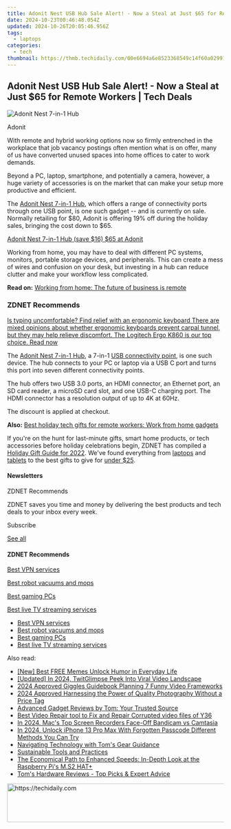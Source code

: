 ```yaml
---
title: Adonit Nest USB Hub Sale Alert! - Now a Steal at Just $65 for Remote Workers | Tech Deals
date: 2024-10-23T00:46:48.054Z
updated: 2024-10-26T20:05:46.956Z
tags:
  - laptops
categories:
  - tech
thumbnail: https://thmb.techidaily.com/00e6694a6e8523368549c14f60a0299171aaa265941fbab1955d445021800a72.jpg
---
```


## Adonit Nest USB Hub Sale Alert! - Now a Steal at Just $65 for Remote Workers | Tech Deals

![Adonit Nest 7-in-1 Hub](https://www.zdnet.com/a/img/resize/970a3954bb08a557247500fb1001919db0fde453/2022/12/07/62c41a25-24ad-4a51-925f-14da92f1c07d/12.jpg?auto=webp&width=1280)

Adonit

With remote and hybrid working options now so firmly entrenched in the workplace that job vacancy postings often mention what is on offer, many of us have converted unused spaces into home offices to cater to work demands. 

Beyond a PC, laptop, smartphone, and potentially a camera, however, a huge variety of accessories is on the market that can make your setup more productive and efficient. 

The [Adonit Nest 7-in-1 Hub](https://www.adonit.net/Nest-7-in-1-hub/), which offers a range of connectivity ports through one USB point, is one such gadget -- and is currently on sale. Normally retailing for $80, Adonit is offering 19% off during the holiday sales, bringing the cost down to $65\. 

[Adonit Nest 7-in-1 Hub (save $16) $65 at Adonit](https://www.adonit.net/Nest-7-in-1-hub/)

Working from home, you may have to deal with different PC systems, monitors, portable storage devices, and peripherals. This can create a mess of wires and confusion on your desk, but investing in a hub can reduce clutter and make your workflow less complicated. 

**Read on:** [Working from home: The future of business is remote](https://www.zdnet.com/topic/working-from-home-the-future-of-business-is-remote/) 

### **ZDNET** Recommends

[Is typing uncomfortable? Find relief with an ergonomic keyboard There are mixed opinions about whether ergonomic keyboards prevent carpal tunnel, but they may help relieve discomfort. The Logitech Ergo K860 is our top choice.  Read now](https://www.zdnet.com/article/best-ergonomic-keyboard/)

The [Adonit Nest 7-in-1 Hub](https://www.adonit.net/Nest-7-in-1-hub/), a 7-in-1 [USB connectivity point](https://www.zdnet.com/article/best-usb-hub/), is one such device. The hub connects to your PC or laptop via a USB C port and turns this port into seven different connectivity points. 

The hub offers two USB 3.0 ports, an HDMI connector, an Ethernet port, an SD card reader, a microSD card slot, and one USB-C charging port. The HDMI connector has a resolution output of up to 4K at 60Hz.

The discount is applied at checkout.

**Also:** [Best holiday tech gifts for remote workers: Work from home gadgets](https://www.zdnet.com/home-and-office/smart-office/best-tech-gifts-for-remote-workers/)

If you're on the hunt for last-minute gifts, smart home products, or tech accessories before holiday celebrations begin, ZDNET has compiled a [Holiday Gift Guide for 2022](https://www.zdnet.com/collection/holiday-gift-guide/). We've found everything from [laptops](https://www.zdnet.com/article/laptop-gift-guide/) and [tablets](https://www.zdnet.com/article/tablet-gift-guide/) to the best gifts to give for [under $25](https://www.zdnet.com/home-and-office/gifts-under-25/).

#### Newsletters

ZDNET Recommends

ZDNET saves you time and money by delivering the best products and tech deals to your inbox every week.

 Subscribe

[See all](https://www.zdnet.com/newsletters/)

#### **ZDNET** Recommends

[Best VPN services](https://www.zdnet.com/article/best-vpn/ "Best VPN services")

[Best robot vacuums and mops](https://www.zdnet.com/article/best-robot-vacuum-mop/ "Best robot vacuums and mops")

[Best gaming PCs](https://www.zdnet.com/article/best-gaming-pc/ "Best gaming PCs")

[Best live TV streaming services](https://www.zdnet.com/article/best-live-tv-streaming-service/ "Best live TV streaming services")

* [Best VPN services](https://www.zdnet.com/article/best-vpn/ "Best VPN services")
* [Best robot vacuums and mops](https://www.zdnet.com/article/best-robot-vacuum-mop/ "Best robot vacuums and mops")
* [Best gaming PCs](https://www.zdnet.com/article/best-gaming-pc/ "Best gaming PCs")
* [Best live TV streaming services](https://www.zdnet.com/article/best-live-tv-streaming-service/ "Best live TV streaming services")

<ins class="adsbygoogle"
     style="display:block"
     data-ad-format="autorelaxed"
     data-ad-client="ca-pub-7571918770474297"
     data-ad-slot="1223367746"></ins>

<ins class="adsbygoogle"
     style="display:block"
     data-ad-client="ca-pub-7571918770474297"
     data-ad-slot="8358498916"
     data-ad-format="auto"
     data-full-width-responsive="true"></ins>

<span class="atpl-alsoreadstyle">Also read:</span>
<div><ul>
<li><a href="https://extra-hints.techidaily.com/new-best-free-memes-unlock-humor-in-everyday-life/"><u>[New] Best FREE Memes Unlock Humor in Everyday Life</u></a></li>
<li><a href="https://twitter-videos.techidaily.com/updated-in-2024-twitglimpse-peek-into-viral-video-landscape/"><u>[Updated] In 2024, TwitGlimpse Peek Into Viral Video Landscape</u></a></li>
<li><a href="https://youtube-stream.techidaily.com/2024-approved-giggles-guidebook-planning-7-funny-video-frameworks/"><u>2024 Approved Giggles Guidebook Planning 7 Funny Video Frameworks</u></a></li>
<li><a href="https://some-knowledge.techidaily.com/2024-approved-harnessing-the-power-of-quality-photography-without-a-price-tag/"><u>2024 Approved Harnessing the Power of Quality Photography Without a Price Tag</u></a></li>
<li><a href="https://hardware-reviews.techidaily.com/advanced-gadget-reviews-by-tom-your-trusted-source/"><u>Advanced Gadget Reviews by Tom: Your Trusted Source</u></a></li>
<li><a href="https://phone-solutions.techidaily.com/best-video-repair-tool-to-fix-and-repair-corrupted-video-files-of-y36-by-stellar-video-repair-mobile-video-repair/"><u>Best Video Repair tool to Fix and Repair Corrupted video files of Y36</u></a></li>
<li><a href="https://screen-sharing-recording.techidaily.com/in-2024-macs-top-screen-recorders-face-off-bandicam-vs-camtasia/"><u>In 2024, Mac's Top Screen Recorders Face-Off Bandicam vs Camtasia</u></a></li>
<li><a href="https://ios-unlock.techidaily.com/in-2024-unlock-iphone-13-pro-max-with-forgotten-passcode-different-methods-you-can-try-by-drfone-ios/"><u>In 2024, Unlock iPhone 13 Pro Max With Forgotten Passcode Different Methods You Can Try</u></a></li>
<li><a href="https://hardware-reviews.techidaily.com/navigating-technology-with-toms-gear-guidance/"><u>Navigating Technology with Tom's Gear Guidance</u></a></li>
<li><a href="https://hardware-reviews.techidaily.com/sustainable-tools-and-practices/"><u>Sustainable Tools and Practices</u></a></li>
<li><a href="https://hardware-reviews.techidaily.com/the-economical-path-to-enhanced-speeds-in-depth-look-at-the-raspberry-pis-ms2-hatplus/"><u>The Economical Path to Enhanced Speeds: In-Depth Look at the Raspberry Pi's M.S2 HAT+</u></a></li>
<li><a href="https://hardware-reviews.techidaily.com/toms-hardware-reviews-top-picks-and-expert-advice/"><u>Tom's Hardware Reviews - Top Picks & Expert Advice</u></a></li>
</ul></div>

<!-- affiliate ads begin -->
<a href="https://appsumo.8odi.net/c/5597632/2144285/7443" target="_top" id="2144285">
  <img src="//a.impactradius-go.com/display-ad/7443-2144285" border="0" alt="https://techidaily.com" width="728" height="90"/>
</a>
<img height="0" width="0" src="https://appsumo.8odi.net/i/5597632/2144285/7443" style="position:absolute;visibility:hidden;" border="0" />
<!-- affiliate ads end -->

